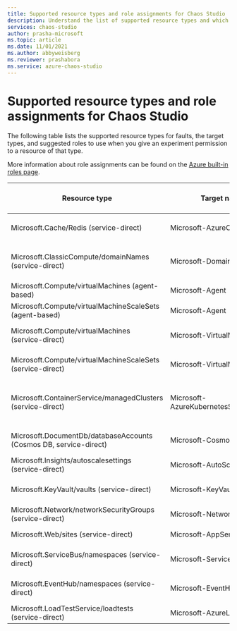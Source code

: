 ```yaml
---
title: Supported resource types and role assignments for Chaos Studio
description: Understand the list of supported resource types and which role assignment is needed to enable an experiment to run a fault against that resource type.
services: chaos-studio
author: prasha-microsoft
ms.topic: article
ms.date: 11/01/2021
ms.author: abbyweisberg
ms.reviewer: prashabora
ms.service: azure-chaos-studio
---
```


# Supported resource types and role assignments for Chaos Studio

The following table lists the supported resource types for faults, the target types, and suggested roles to use when you give an experiment permission to a resource of that type.

More information about role assignments can be found on the [Azure built-in roles page](../role-based-access-control/built-in-roles.md).

| Resource type                                                    | Target name/type                          | Suggested role assignment                   |
|-------------------------------------------------------------------|--------------------------------------------|----------------------------------------------|
| Microsoft.Cache/Redis (service-direct)                           | Microsoft-AzureCacheForRedis              | [Redis Cache Contributor](../role-based-access-control/built-in-roles.md#redis-cache-contributor)                     |
| Microsoft.ClassicCompute/domainNames (service-direct)            | Microsoft-DomainNames                     | [Classic Virtual Machine Contributor](../role-based-access-control/built-in-roles.md#classic-virtual-machine-contributor)       |
| Microsoft.Compute/virtualMachines (agent-based)                  | Microsoft-Agent                           | [Reader](../role-based-access-control/built-in-roles.md#reader)                                      |
| Microsoft.Compute/virtualMachineScaleSets (agent-based)          | Microsoft-Agent                           | [Reader](../role-based-access-control/built-in-roles.md#reader)                                      |
| Microsoft.Compute/virtualMachines (service-direct)               | Microsoft-VirtualMachine                  | [Virtual Machine Contributor](../role-based-access-control/built-in-roles.md#virtual-machine-contributor)                 |
| Microsoft.Compute/virtualMachineScaleSets (service-direct)       | Microsoft-VirtualMachineScaleSet          | [Virtual Machine Contributor](../role-based-access-control/built-in-roles.md#virtual-machine-contributor)                 |
| Microsoft.ContainerService/managedClusters (service-direct)      | Microsoft-AzureKubernetesServiceChaosMesh | [Azure Kubernetes Service Cluster Admin Role](../role-based-access-control/built-in-roles.md#azure-kubernetes-service-cluster-admin-role) |
| Microsoft.DocumentDb/databaseAccounts (Cosmos DB, service-direct) | Microsoft-Cosmos DB                        | [Azure Cosmos DB Operator](../role-based-access-control/built-in-roles.md#cosmos-db-operator)                          |
| Microsoft.Insights/autoscalesettings (service-direct)            | Microsoft-AutoScaleSettings               | [Web Plan Contributor](../role-based-access-control/built-in-roles.md#web-plan-contributor)                        |
| Microsoft.KeyVault/vaults (service-direct)                       | Microsoft-KeyVault                        | [Azure Key Vault Contributor](../role-based-access-control/built-in-roles.md#key-vault-contributor)                       |
| Microsoft.Network/networkSecurityGroups (service-direct)         | Microsoft-NetworkSecurityGroup            | [Network Contributor](../role-based-access-control/built-in-roles.md#network-contributor)                         |
| Microsoft.Web/sites (service-direct)                             | Microsoft-AppService                      | [Website Contributor](../role-based-access-control/built-in-roles.md#website-contributor)                         |
| Microsoft.ServiceBus/namespaces (service-direct)                 | Microsoft-ServiceBus                      | [Azure Service Bus Data Owner](../role-based-access-control/built-in-roles.md#azure-service-bus-data-owner)                         |
| Microsoft.EventHub/namespaces (service-direct)                   | Microsoft-EventHub                        | [Azure Event Hubs Data Owner](../role-based-access-control/built-in-roles.md#azure-event-hubs-data-owner)                         |
| Microsoft.LoadTestService/loadtests (service-direct)             | Microsoft-AzureLoadTest                   | [Load Test Contributor](../role-based-access-control/built-in-roles.md#load-test-contributor)                         |
